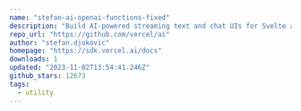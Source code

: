 ```yaml
---
name: "stefan-ai-openai-functions-fixed"
description: "Build AI-powered streaming text and chat UIs for Svelte applications."
repo_url: "https://github.com/vercel/ai"
author: "stefan.djokovic"
homepage: "https://sdk.vercel.ai/docs"
downloads: 1
updated: "2023-11-02T13:54:41.246Z"
github_stars: 12673
tags: 
  - utility
---
```

